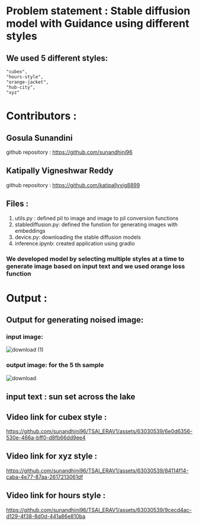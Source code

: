 # Problem statement : Stable diffusion model with Guidance using different styles

## We used 5 different styles:     
    "cubex",
    "hours-style",
    "orange-jacket",
    "hub-city",
    "xyz"

#  Contributors :

## Gosula Sunandini 
github repository : https://github.com/sunandhini96
## Katipally Vigneshwar Reddy
github repository : https://github.com/katipallyvig8899

## Files :

1. utils.py : defined pil to image and image to pil conversion functions
2. stablediffusion.py: defined the funstion for generating images with embeddings
3. device.py: downloading the stable diffusion models
4. inference.ipynb: created application using gradio

### We developed model by selecting multiple styles at a time to generate image based on input text and we used orange loss function

# Output : 

## Output for generating noised image:

### input image:
![download (1)](https://github.com/sunandhini96/TSAI_ERAV1/assets/63030539/51fa8789-881c-4495-858f-2334a7937769)

### output image: for the 5 th sample
![download](https://github.com/sunandhini96/TSAI_ERAV1/assets/63030539/57a43224-e396-4623-aa20-0901d7e87be3)


## input text : sun set across the lake

## Video link for cubex style : 

https://github.com/sunandhini96/TSAI_ERAV1/assets/63030539/6e0d6356-530e-466a-bff0-d8fb66dd9ee4

## Video link for xyz style : 

https://github.com/sunandhini96/TSAI_ERAV1/assets/63030539/84114f14-caba-4e77-87aa-2617213061df

## Video link for hours style : 

https://github.com/sunandhini96/TSAI_ERAV1/assets/63030539/9cecd4ac-d129-4f38-8d0d-441a86e810ba


